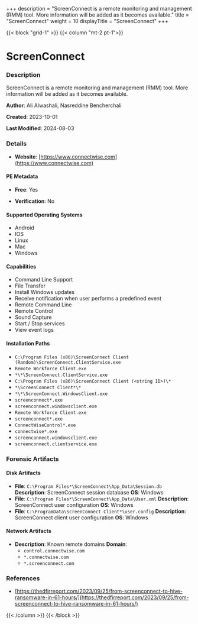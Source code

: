 +++
description = "ScreenConnect is a remote monitoring and management (RMM) tool. More information will be added as it becomes available."
title = "ScreenConnect"
weight = 10
displayTitle = "ScreenConnect"
+++


{{< block "grid-1" >}}
{{< column "mt-2 pt-1">}}

# ScreenConnect


### Description

ScreenConnect is a remote monitoring and management (RMM) tool. More information will be added as it becomes available.

**Author**: Ali Alwashali, Nasreddine Bencherchali

**Created**: 2023-10-01

**Last Modified**: 2024-08-03

### Details

- **Website**: [https://www.connectwise.com](https://www.connectwise.com)

#### PE Metadata


- **Free**: Yes

- **Verification**: No

#### Supported Operating Systems
- Android
- IOS
- Linux
- Mac
- Windows

#### Capabilities
- Command Line Support
- File Transfer
- Install Windows updates
- Receive notification when user performs a predefined event
- Remote Command Line
- Remote Control
- Sound Capture
- Start / Stop services
- View event logs


#### Installation Paths
- `C:\Program Files (x86)\ScreenConnect Client (Random)\ScreenConnect.ClientService.exe`
- `Remote Workforce Client.exe`
- `*\*\ScreenConnect.ClientService.exe`
- `C:\Program Files (x86)\ScreenConnect Client (<string ID>)\*`
- `*\ScreenConnect Client*\*`
- `*\*\ScreenConnect.WindowsClient.exe`
- `screenconnect*.exe`
- `screenconnect.windowsclient.exe`
- `Remote Workforce Client.exe`
- `screenconnect*.exe`
- `ConnectWiseControl*.exe`
- `connectwise*.exe`
- `screenconnect.windowsclient.exe`
- `screenconnect.clientservice.exe`

### Forensic Artifacts

#### Disk Artifacts
- **File**: `C:\Program Files*\ScreenConnect\App_Data\Session.db`
  **Description**: ScreenConnect session database
  **OS**: Windows
- **File**: `C:\Program Files*\ScreenConnect\App_Data\User.xml`
  **Description**: ScreenConnect user configuration
  **OS**: Windows
- **File**: `C:\ProgramData\ScreenConnect Client*\user.config`
  **Description**: ScreenConnect client user configuration
  **OS**: Windows



#### Network Artifacts

- **Description**: Known remote domains
  **Domain**:
    - `control.connectwise.com`
    - `*.connectwise.com`
    - `*.screenconnect.com`





### References
- [https://thedfirreport.com/2023/09/25/from-screenconnect-to-hive-ransomware-in-61-hours/](https://thedfirreport.com/2023/09/25/from-screenconnect-to-hive-ransomware-in-61-hours/)



{{< /column >}}
{{< /block >}}
